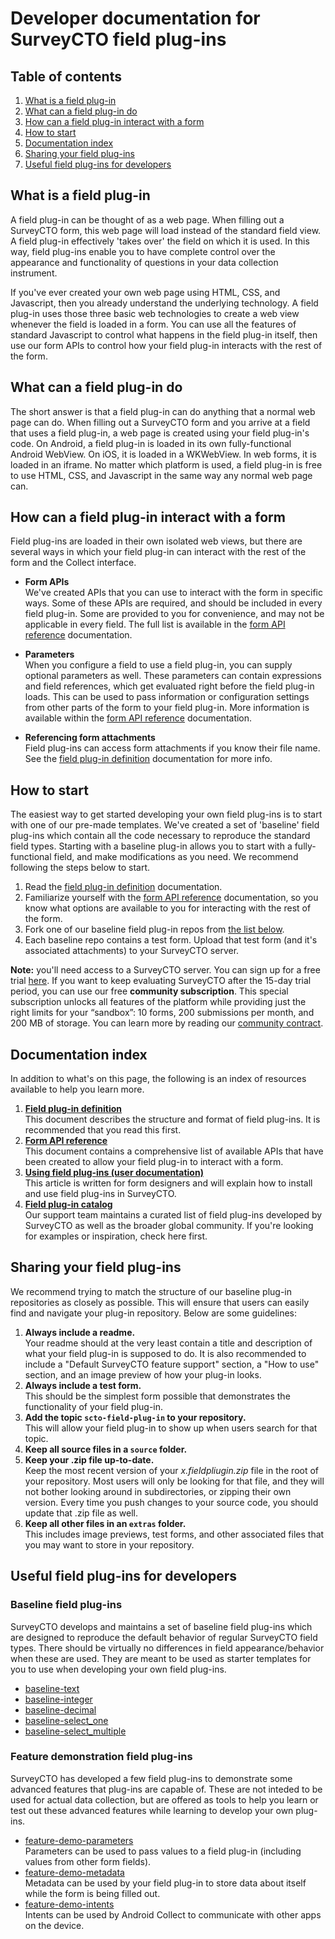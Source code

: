 # Developer documentation for SurveyCTO field plug-ins

## Table of contents

1. [What is a field plug-in](#what-is-a-field-plug-in)
1. [What can a field plug-in do](#what-can-a-field-plug-in-do)
1. [How can a field plug-in interact with a form](#how-can-a-field-plug-in-interact-with-a-form)
1. [How to start](#how-to-start)
1. [Documentation index](#documentation-index)
1. [Sharing your field plug-ins](#sharing-your-field-plug-ins)
1. [Useful field plug-ins for developers](#useful-field-plug-ins-for-developers)

## What is a field plug-in

A field plug-in can be thought of as a web page. When filling out a SurveyCTO form, this web page will load instead of the standard field view. A field plug-in effectively 'takes over' the field on which it is used. In this way, field plug-ins enable you to have complete control over the appearance and functionality of questions in your data collection instrument.

If you've ever created your own web page using HTML, CSS, and Javascript, then you already understand the underlying technology. A field plug-in uses those three basic web technologies to create a web view whenever the field is loaded in a form. You can use all the features of standard Javascript to control what happens in the field plug-in itself, then use our form APIs to control how your field plug-in interacts with the rest of the form.

## What can a field plug-in do

The short answer is that a field plug-in can do anything that a normal web page can do. When filling out a SurveyCTO form and you arrive at a field that uses a field plug-in, a web page is created using your field plug-in's code. On Android, a field plug-in is loaded in its own fully-functional Android WebView. On iOS, it is loaded in a WKWebView. In web forms, it is loaded in an iframe. No matter which platform is used, a field plug-in is free to use HTML, CSS, and Javascript in the same way any normal web page can.

## How can a field plug-in interact with a form

Field plug-ins are loaded in their own isolated web views, but there are several ways in which your field plug-in can interact with the rest of the form and the Collect interface.

* **Form APIs**  
    We've created APIs that you can use to interact with the form in specific ways. Some of these APIs are required, and should be included in every field plug-in. Some are provided to you for convenience, and may not be applicable in every field. The full list is available in the [form API reference](https://github.com/surveycto/field-plug-in-resources/blob/master/docs/api-reference.md) documentation.

* **Parameters**  
    When you configure a field to use a field plug-in, you can supply optional parameters as well. These parameters can contain expressions and field references, which get evaluated right before the field plug-in loads. This can be used to pass information or configuration settings from other parts of the form to your field plug-in. More information is available within the [form API reference](https://github.com/surveycto/field-plug-in-resources/blob/master/docs/api-reference.md) documentation.

* **Referencing form attachments**  
    Field plug-ins can access form attachments if you know their file name. See the [field plug-in definition](https://github.com/surveycto/field-plug-in-resources/blob/master/docs/plug-in-definition.md) documentation for more info.

## How to start

The easiest way to get started developing your own field plug-ins is to start with one of our pre-made templates. We've created a set of 'baseline' field plug-ins which contain all the code necessary to reproduce the standard field types. Starting with a baseline plug-in allows you to start with a fully-functional field, and make modifications as you need. We recommend following the steps below to start.

1. Read the [field plug-in definition](docs/plug-in-definition.md) documentation.
1. Familiarize yourself with the [form API reference](docs/api-reference.md) documentation, so you know what options are available to you for interacting with the rest of the form.
1. Fork one of our baseline field plug-in repos from [the list below](#Baseline-field-plug-ins).
1. Each baseline repo contains a test form. Upload that test form (and it's associated attachments) to your SurveyCTO server. 

**Note:** you'll need access to a SurveyCTO server. You can sign up for a free trial [here](https://login.surveycto.com/signup/step1.html). If you want to keep evaluating SurveyCTO after the 15-day trial period, you can use our free **community subscription**. This special subscription unlocks all features of the platform while providing just the right limits for your “sandbox”: 10 forms, 200 submissions per month, and 200 MB of storage. You can learn more by reading our [community contract](https://www.surveycto.com/community-contract/).

## Documentation index

In addition to what's on this page, the following is an index of resources available to help you learn more.

1. **[Field plug-in definition](https://github.com/surveycto/field-plug-in-resources/blob/master/docs/plug-in-definition.md)**  
    This document describes the structure and format of field plug-ins. It is recommended that you read this first.  
1. **[Form API reference](https://github.com/surveycto/field-plug-in-resources/blob/master/docs/api-reference.md)**  
    This document contains a comprehensive list of available APIs that have been created to allow your field plug-in to interact with a form.  
1. **[Using field plug-ins (user documentation)](https://docs.surveycto.com/02-designing-forms/03-advanced-topics/06.using-field-plug-ins.html)**  
    This article is written for form designers and will explain how to install and use field plug-ins in SurveyCTO.
1. **[Field plug-in catalog](https://support.surveycto.com/hc/en-us/articles/360045235134-Field-plug-in-catalog)**  
    Our support team maintains a curated list of field plug-ins developed by SurveyCTO as well as the broader global community. If you're looking for examples or inspiration, check here first.

## Sharing your field plug-ins

We recommend trying to match the structure of our baseline plug-in repositories as closely as possible. This will ensure that users can easily find and navigate your plug-in repository. Below are some guidelines:

1. **Always include a readme.**  
    Your readme should at the very least contain a title and description of what your field plug-in is supposed to do. It is also recommended to include a "Default SurveyCTO feature support" section, a "How to use" section, and an image preview of how your plug-in looks.
1. **Always include a test form.**  
    This should be the simplest form possible that demonstrates the functionality of your field plug-in.
1. **Add the topic `scto-field-plug-in` to your repository.**  
    This will allow your field plug-in to show up when users search for that topic.
1. **Keep all source files in a `source` folder.**  
1. **Keep your .zip file up-to-date.**  
    Keep the most recent version of your *x.fieldpliugin.zip* file in the root of your repository. Most users will only be looking for that file, and they will not bother looking around in subdirectories, or zipping their own version. Every time you push changes to your source code, you should update that .zip file as well.
1. **Keep all other files in an `extras` folder.**  
    This includes image previews, test forms, and other associated files that you may want to store in your repository. 

## Useful field plug-ins for developers

### Baseline field plug-ins

SurveyCTO develops and maintains a set of baseline field plug-ins which are designed to reproduce the default behavior of regular SurveyCTO field types. There should be virtually no differences in field appearance/behavior when these are used. They are meant to be used as starter templates for you to use when developing your own field plug-ins.

* [baseline-text](https://github.com/surveycto/baseline-text)
* [baseline-integer](https://github.com/surveycto/baseline-integer)
* [baseline-decimal](https://github.com/surveycto/baseline-decimal)
* [baseline-select_one](https://github.com/surveycto/baseline-select_one)
* [baseline-select_multiple](https://github.com/surveycto/baseline-select_multiple)

### Feature demonstration field plug-ins

SurveyCTO has developed a few field plug-ins to demonstrate some advanced features that plug-ins are capable of. These are not inteded to be used for actual data collection, but are offered as tools to help you learn or test out these advanced features while learning to develop your own plug-ins.

* [feature-demo-parameters](https://github.com/surveycto/feature-demo-parameters)  
    Parameters can be used to pass values to a field plug-in (including values from other form fields).
* [feature-demo-metadata](https://github.com/surveycto/feature-demo-metadata)  
    Metadata can be used by your field plug-in to store data about itself while the form is being filled out.
* [feature-demo-intents](https://github.com/surveycto/feature-demo-intents)  
    Intents can be used by Android Collect to communicate with other apps on the device.
